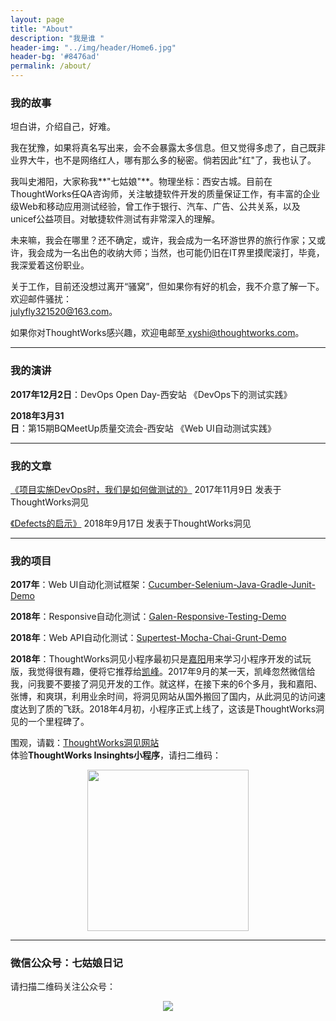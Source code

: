 ```yaml
---
layout: page
title: "About"
description: "我是谁 "
header-img: "../img/header/Home6.jpg"
header-bg: '#8476ad'
permalink: /about/
---
```


<!--<h1>关于我</h1>

<div id="#msg"></div>
<center>
    <img src="{{site.baseurl }}/img/about/july.jpg" align="center">
</center>-->

<h3>我的故事</h3>

坦白讲，介绍自己，好难。

我在犹豫，如果将真名写出来，会不会暴露太多信息。但又觉得多虑了，自己既非业界大牛，也不是网络红人，哪有那么多的秘密。倘若因此"红"了，我也认了。

我叫史湘阳，大家称我**"七姑娘"**。物理坐标：西安古城。目前在ThoughtWorks任QA咨询师，关注敏捷软件开发的质量保证工作，有丰富的企业级Web和移动应用测试经验，曾工作于银行、汽车、广告、公共关系，以及unicef公益项目。对敏捷软件测试有非常深入的理解。

未来嘛，我会在哪里？还不确定，或许，我会成为一名环游世界的旅行作家；又或许，我会成为一名出色的收纳大师；当然，也可能仍旧在IT界里摸爬滚打，毕竟，我深爱着这份职业。

关于工作，目前还没想过离开“骚窝”，但如果你有好的机会，我不介意了解一下。欢迎邮件骚扰：<br>
<a href="mailto:julyfly321520@163.com">
<i class="fa fa-envelope-o" aria-hidden="true"></i> julyfly321520@163.com</a>。

如果你对ThoughtWorks感兴趣，欢迎电邮至<a href="mailto:xyshi@thoughtworks.com">
<i class="fa fa-envelope-o" aria-hidden="true"></i> xyshi@thoughtworks.com</a>。

<hr>

<h3>我的演讲</h3>

**2017年12月2日**：DevOps Open Day-西安站 《DevOps下的测试实践》

**2018年3月31日**：第15期BQMeetUp质量交流会-西安站 《Web UI自动测试实践》

<hr>

<h3>我的文章</h3>

[《项目实施DevOps时，我们是如何做测试的》](https://insights.thoughtworks.cn/qa-in-devops/) 2017年11月9日 发表于ThoughtWorks洞见

[《Defects的启示》](https://insights.thoughtworks.cn/about-defects/) 2018年9月17日 发表于ThoughtWorks洞见

<hr>

<h3>我的项目</h3>

**2017年**：Web UI自动化测试框架：[Cucumber-Selenium-Java-Gradle-Junit-Demo](https://github.com/JulyShi/Cucumber-Selenium-Java-Gradle-Junit-Demo.git)

**2018年**：Responsive自动化测试：[Galen-Responsive-Testing-Demo](https://github.com/JulyShi/Galen-Responsive-Testing-Demo.git)

**2018年**：Web API自动化测试：[Supertest-Mocha-Chai-Grunt-Demo](https://github.com/JulyShi/Supertest-Mocha-Chai-Grunt-Demo.git)

**2018年**：ThoughtWorks洞见小程序最初只是[嘉阳](https://blog.jyyan.xyz/)用来学习小程序开发的试玩版，我觉得很有趣，便将它推荐给[凯峰](https://www.instagram.com/zhangkf/)。2017年9月的某一天，凯峰忽然微信给我，问我要不要接了洞见开发的工作。就这样，在接下来的6个多月，我和嘉阳、张博，和爽琪，利用业余时间，将洞见网站从国外搬回了国内，从此洞见的访问速度达到了质的飞跃。2018年4月初，小程序正式上线了，这该是ThoughtWorks洞见的一个里程碑了。

围观，请戳：[ThoughtWorks洞见网站](https://insights.thoughtworks.cn/)<br>
体验**ThoughtWorks Insinghts小程序**，请扫二维码：
<div id="#msg"></div>
<center>
    <img src="{{site.baseurl }}/img/about/Artboard.png" align="center" style="width:258px;">
</center>
	
<hr>	
<h3>微信公众号：七姑娘日记</h3>
<i class="fa fa-weixin" aria-hidden="true"></i> 请扫描二维码关注公众号：

<center>
    <p><img src="{{site.baseurl }}/img/about/July-Wechat.jpg" align="center"></p>
</center>

<!--<hr>	-->

<!--<h3>你可以在这里找到我</h3>

Twitter:  [https://twitter.com/July65170663](https://twitter.com/July65170663)

Facebook:  [https://www.facebook.com/july.shi.12](https://www.facebook.com/july.shi.12)

Insight:  [https://insights.thoughtworks.cn/author/shixiangyang/](https://insights.thoughtworks.cn/author/shixiangyang/)

简书:  [https://www.jianshu.com/u/a56252510948](https://www.jianshu.com/u/a56252510948)

豆瓣:  [https://www.douban.com/people/julysxy/](https://www.douban.com/people/julysxy/)

知乎:  [https://www.zhihu.com/people/julysxy/activities](https://www.zhihu.com/people/julysxy/activities)

GitHub:  [https://github.com/JulyShi](https://github.com/JulyShi)

Email:  <a href="mailto:xyshi@thoughtworks.com">xyshi@thoughtworks.com</a>-->
  

